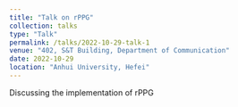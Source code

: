 ```yaml
---
title: "Talk on rPPG"
collection: talks
type: "Talk"
permalink: /talks/2022-10-29-talk-1
venue: "402, S&T Building, Department of Communication"
date: 2022-10-29
location: "Anhui University, Hefei"
---
```


Discussing the implementation of rPPG
